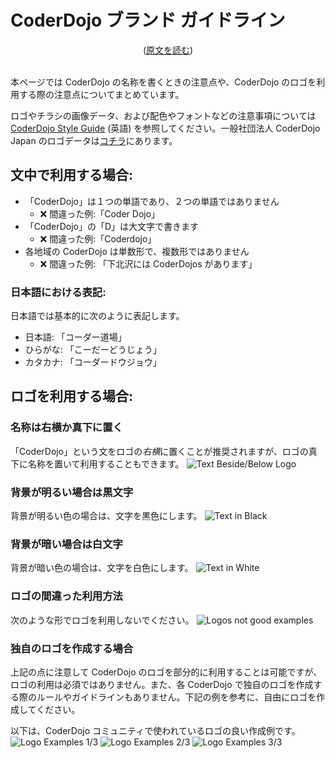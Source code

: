 # CoderDojo ブランド ガイドライン
<center>(<a href="/docs/brand-guidelines-en">原文を読む</a>)</center>
<br>

本ページでは CoderDojo の名称を書くときの注意点や、CoderDojo のロゴを利用する際の注意点についてまとめています。

ロゴやチラシの画像データ、および配色やフォントなどの注意事項については [CoderDojo Style Guide](http://dojo.soy/style) (英語) を参照してください。一般社団法人 CoderDojo Japan のロゴデータは[コチラ](https://www.dropbox.com/sh/hn7oe2sc0greq8g/AAC5ny41zBhNBzjaY_BxB4-xa)にあります。

## 文中で利用する場合:

- 「CoderDojo」は１つの単語であり、２つの単語ではありません
  - ❌ 間違った例:「Coder Dojo」
- 「CoderDojo」の「D」は大文字で書きます
  - ❌ 間違った例:「Coderdojo」
- 各地域の CoderDojo は単数形で、複数形ではありません
  - ❌ 間違った例: 「下北沢には CoderDojos があります」

### 日本語における表記:
日本語では基本的に次のように表記します。

- 日本語: 「コーダー道場」
- ひらがな: 「こーだーどうじょう」
- カタカナ: 「コーダードウジョウ」

## ロゴを利用する場合:

### 名称は右横か真下に置く
「CoderDojo」という文をロゴの*右横*に置くことが推奨されますが、ロゴの真下に名称を置いて利用することもできます。
<img alt="Text Beside/Below Logo" src="/img/logo-samples.png">

### 背景が明るい場合は黒文字
背景が明るい色の場合は、文字を黒色にします。
<img alt="Text in Black" src="/img/logo-black-text.png">

### 背景が暗い場合は白文字
背景が暗い色の場合は、文字を白色にします。
<img alt="Text in White" src="/img/logo-white-text.png">

### ロゴの間違った利用方法
次のような形でロゴを利用しないでください。
<img alt="Logos not good examples" src="/img/logo-not-good.png">

### 独自のロゴを作成する場合

上記の点に注意して CoderDojo のロゴを部分的に利用することは可能ですが、ロゴの利用は必須ではありません。また、各 CoderDojo で独自のロゴを作成する際のルールやガイドラインもありません。下記の例を参考に、自由にロゴを作成してください。

以下は、CoderDojo コミュニティで使われているロゴの良い作成例です。
<img alt="Logo Examples 1/3" src="/img/logo-examples-1.png">
<img alt="Logo Examples 2/3" src="/img/logo-examples-2.png">
<img alt="Logo Examples 3/3" src="/img/logo-examples-3.png">


